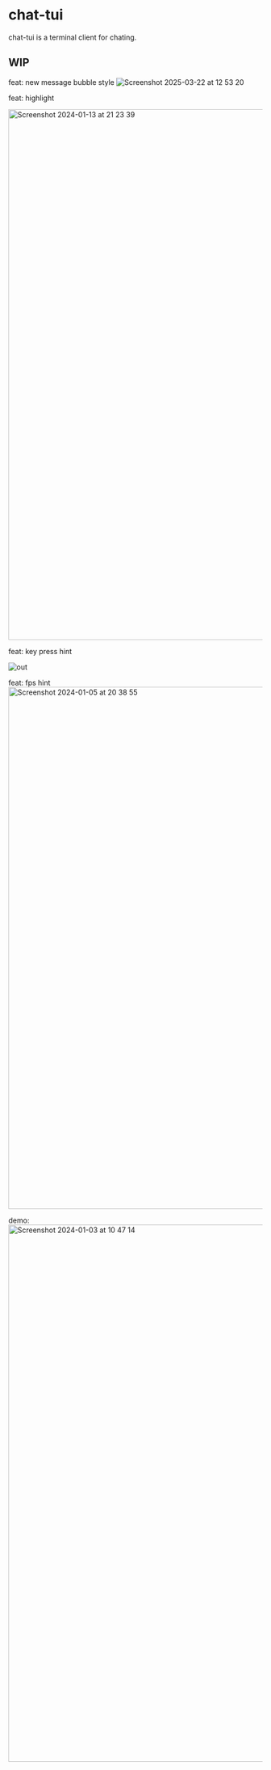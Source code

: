 # chat-tui
chat-tui is a terminal client for chating.

## WIP
feat: new message bubble style
![Screenshot 2025-03-22 at 12 53 20](https://github.com/user-attachments/assets/634e9669-fb02-47f5-8322-86869c65109d)


feat: highlight

<img width="1050" alt="Screenshot 2024-01-13 at 21 23 39" src="https://github.com/DriedYellowPeach/chat-tui/assets/49219666/f78db127-e665-464f-84e2-a499bce6b204">


feat: key press hint

![out](https://github.com/DriedYellowPeach/chat-tui/assets/49219666/273e7067-78d3-4b64-a388-1df0e8b8b583)


feat: fps hint
<img width="1033" alt="Screenshot 2024-01-05 at 20 38 55" src="https://github.com/DriedYellowPeach/chat-tui/assets/49219666/3afe9444-19c3-4a56-bc60-c62d8df4939e">

demo:
<img width="1063" alt="Screenshot 2024-01-03 at 10 47 14" src="https://github.com/DriedYellowPeach/chat-tui/assets/49219666/482bae50-6080-465c-a12c-2aff0d0b0323">
